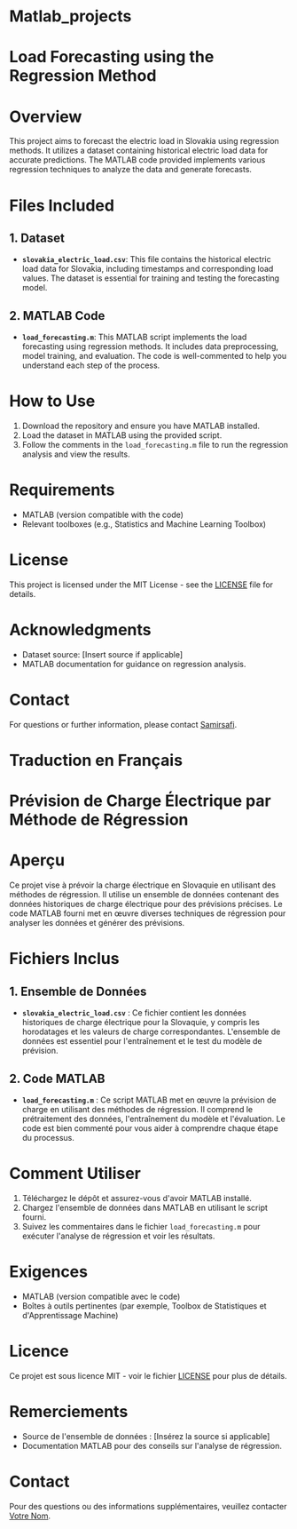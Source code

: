# Matlab_projects
# Load Forecasting using the Regression Method

# Overview
This project aims to forecast the electric load in Slovakia using regression methods. It utilizes a dataset containing historical electric load data for accurate predictions. The MATLAB code provided implements various regression techniques to analyze the data and generate forecasts.

# Files Included

## 1. Dataset
- **`slovakia_electric_load.csv`**: This file contains the historical electric load data for Slovakia, including timestamps and corresponding load values. The dataset is essential for training and testing the forecasting model.

## 2. MATLAB Code
- **`load_forecasting.m`**: This MATLAB script implements the load forecasting using regression methods. It includes data preprocessing, model training, and evaluation. The code is well-commented to help you understand each step of the process.

# How to Use
1. Download the repository and ensure you have MATLAB installed.
2. Load the dataset in MATLAB using the provided script.
3. Follow the comments in the `load_forecasting.m` file to run the regression analysis and view the results.

# Requirements
- MATLAB (version compatible with the code)
- Relevant toolboxes (e.g., Statistics and Machine Learning Toolbox)

# License
This project is licensed under the MIT License - see the [LICENSE](LICENSE) file for details.

# Acknowledgments
- Dataset source: [Insert source if applicable]
- MATLAB documentation for guidance on regression analysis.

# Contact
For questions or further information, please contact [Samirsafi](samirehamid6@gmail.com).

# Traduction en Français

# Prévision de Charge Électrique par Méthode de Régression

# Aperçu
Ce projet vise à prévoir la charge électrique en Slovaquie en utilisant des méthodes de régression. Il utilise un ensemble de données contenant des données historiques de charge électrique pour des prévisions précises. Le code MATLAB fourni met en œuvre diverses techniques de régression pour analyser les données et générer des prévisions.

# Fichiers Inclus

## 1. Ensemble de Données
- **`slovakia_electric_load.csv`** : Ce fichier contient les données historiques de charge électrique pour la Slovaquie, y compris les horodatages et les valeurs de charge correspondantes. L'ensemble de données est essentiel pour l'entraînement et le test du modèle de prévision.

## 2. Code MATLAB
- **`load_forecasting.m`** : Ce script MATLAB met en œuvre la prévision de charge en utilisant des méthodes de régression. Il comprend le prétraitement des données, l'entraînement du modèle et l'évaluation. Le code est bien commenté pour vous aider à comprendre chaque étape du processus.

# Comment Utiliser
1. Téléchargez le dépôt et assurez-vous d'avoir MATLAB installé.
2. Chargez l'ensemble de données dans MATLAB en utilisant le script fourni.
3. Suivez les commentaires dans le fichier `load_forecasting.m` pour exécuter l'analyse de régression et voir les résultats.

# Exigences
- MATLAB (version compatible avec le code)
- Boîtes à outils pertinentes (par exemple, Toolbox de Statistiques et d'Apprentissage Machine)

# Licence
Ce projet est sous licence MIT - voir le fichier [LICENSE](LICENSE) pour plus de détails.

# Remerciements
- Source de l'ensemble de données : [Insérez la source si applicable]
- Documentation MATLAB pour des conseils sur l'analyse de régression.

# Contact
Pour des questions ou des informations supplémentaires, veuillez contacter [Votre Nom](your_email@example.com).
